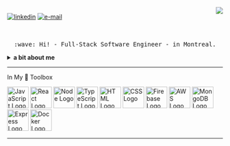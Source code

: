 <img align="right" src="https://github-readme-stats.vercel.app/api?username=mrrobotsca&hide=stars,prs&count_private=true&show_icons=true&theme=react">

[![linkedin](https://img.shields.io/static/v1?label=linkedin&message=%20&color=e3be7a&logo=&style=flat-square&logoColor=orange)](https://www.linkedin.com/in/omidadibi/)
[![e-mail](https://img.shields.io/static/v1?label=e-mail&message=%20&color=68835c&logo=gmail&style=flat-square&logoColor=white)](mailto:omidadibi943@gmail.com)

<p align="center">
  <br><br>
  <samp>
    :wave: Hi! - Full-Stack Software Engineer - in Montreal.
  </samp>
</p>

<details>
  <summary><b>a bit about me</b></summary>

<br>- 💬 Ask me about ... Passionate about entrepreneurship 💥
<br>- 📫 How to reach me: ... omidadibi943@gmail.com 📨
<br>- ⚡ Fun fact: ... Know my ways around BBQ 😎
</details>
 
---

In My 🧰 Toolbox

<img src="https://cdn.worldvectorlogo.com/logos/logo-javascript.svg" alt="JavaScript Logo" width="50" height="50"/> 
<img src="https://cdn.worldvectorlogo.com/logos/react-2.svg" alt="React Logo" width="50" height="50"/> 
<img src="https://cdn.worldvectorlogo.com/logos/nodejs-1.svg" alt="Node Logo" width="50" height="50"/> 
<img src="https://cdn.worldvectorlogo.com/logos/typescript.svg" alt="TypeScript Logo" width="50" height="50"/>
<img src="https://user-images.githubusercontent.com/40873350/122793901-ee3fd000-d278-11eb-9f46-314c80130311.png" alt="HTML Logo" width="50" height="50"/> 
<img src="https://user-images.githubusercontent.com/40873350/122793734-c81a3000-d278-11eb-8fcf-b01cc10c4efe.png" alt="CSS Logo" width="50" height="50"/> 
<img src="https://www.gstatic.com/devrel-devsite/prod/v36e21e810e0713a86cdafc0ecb7ff0bfa296d6f33b2a5bf5d7d48034df14d808/firebase/images/lockup.svg" alt="Firebase Logo" width="50" height="50"/> 
<img src="https://cdn.worldvectorlogo.com/logos/aws-2.svg" alt="AWS Logo" width="50" height="50"/> 
<img src="https://cdn.worldvectorlogo.com/logos/mongodb-icon-1.svg" alt="MongoDB Logo" width="50" height="50"/> 
<img src="https://pngimage.net/wp-content/uploads/2018/05/express-js-png-5.png" alt="Express Logo" width="50" height="50"/> <img src="https://cdn.worldvectorlogo.com/logos/docker-3.svg" alt="Docker Logo" width="50" height="50"/> 

---
